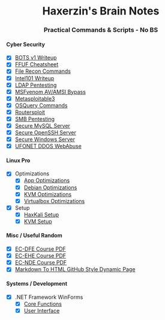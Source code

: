 <h1 align="center">Haxerzin's Brain Notes</h1>

<h3 align="center">Practical Commands & Scripts - No BS</h3>

#### Cyber Security

- [x] [BOTS v1 Writeup](https://github.com/haxerzin/Brain-Notes/blob/main/CyberSec/BOTSv1_Writeup.md)
- [x] [FFUF Cheatsheet](https://github.com/haxerzin/Brain-Notes/blob/main/CyberSec/FFUF%20Cheatsheet.md)
- [x] [File Recon Commands](https://github.com/haxerzin/Brain-Notes/blob/main/CyberSec/File%20Recon%20Commands.md)
- [x] [Intel101 Writeup](https://github.com/haxerzin/Brain-Notes/blob/main/CyberSec/Intel101_Writeup.md)
- [x] [LDAP Pentesting](https://github.com/haxerzin/Brain-Notes/blob/main/CyberSec/LDAP%20Pentesting.md)
- [x] [MSFvenom AV/AMSI Bypass](https://github.com/haxerzin/Brain-Notes/blob/main/CyberSec/MSFvenom%20Bypass.md)
- [x] [Metasploitable3](https://github.com/haxerzin/Brain-Notes/blob/main/CyberSec/Metasploitable3.md)
- [x] [OSQuery Commands](https://github.com/haxerzin/Brain-Notes/blob/main/CyberSec/OSQuery%20Commands.md)
- [x] [Routersploit](https://github.com/haxerzin/Brain-Notes/blob/main/CyberSec/Routersploit.md)
- [x] [SMB Pentesting](https://github.com/haxerzin/Brain-Notes/blob/main/CyberSec/SMB%20Pentesting.md)
- [x] [Secure MySQL Server](https://github.com/haxerzin/Brain-Notes/blob/main/CyberSec/Secure%20MySQL%20Server.md)
- [x] [Secure OpenSSH Server](https://github.com/haxerzin/Brain-Notes/blob/main/CyberSec/Secure%20OpenSSH%20Server.md)
- [x] [Secure Windows Server](https://github.com/haxerzin/Brain-Notes/blob/main/CyberSec/Secure%20Windows%20SMB%20Server.md)
- [x] [UFONET DDOS WebAbuse](https://github.com/haxerzin/Brain-Notes/blob/main/CyberSec/Ufonet.md)

#### Linux Pro

- [x] Optimizations
	- [x] [App Optimizations](https://github.com/haxerzin/Brain-Notes/blob/main/LinuxPro/Optimizations/App%20Optimizations.md)
	- [x] [Debian Optimizations](https://github.com/haxerzin/Brain-Notes/blob/main/LinuxPro/Optimizations/Debian%20Optimizations.md)
	- [x] [KVM Optimizations](https://github.com/haxerzin/Brain-Notes/blob/main/LinuxPro/Optimizations/KVM%20Optimization.md)
	- [x] [Virtualbox Optimizations](https://github.com/haxerzin/Brain-Notes/blob/main/LinuxPro/Optimizations/VirtualBox%20Optimizations.md)
- [x] Setup
	- [x] [HaxKali Setup](https://github.com/haxerzin/Brain-Notes/blob/main/LinuxPro/Setup/HaxKali.md)
	- [x] [KVM Setup](https://github.com/haxerzin/Brain-Notes/blob/main/LinuxPro/Setup/KVM%20Setup.md)

#### Misc / Useful Random

- [x] [EC-DFE Course PDF](https://github.com/haxerzin/Brain-Notes/blob/main/Misc/EC-DFE_Course.7z)
- [x] [EC-EHE Course PDF](https://github.com/haxerzin/Brain-Notes/blob/main/Misc/EC-EHE_Course.7z)
- [x] [EC-NDE Course PDF](https://github.com/haxerzin/Brain-Notes/blob/main/Misc/EC_NDE_Course.7z)
- [x] [Markdown To HTML GitHub Style Dynamic Page](https://github.com/haxerzin/Brain-Notes/blob/main/Misc/Markdown_to_HTML_GitHubStyled.html)

#### Systems / Development

- [x] .NET Framework WinForms
	- [x] [Core Functions](https://github.com/haxerzin/Brain-Notes/blob/main/SysDev/DotNET%20WinForms/Core%20Functions.md)
	- [x] [User Interface](https://github.com/haxerzin/Brain-Notes/blob/main/SysDev/DotNET%20WinForms/User%20Interface.md)
